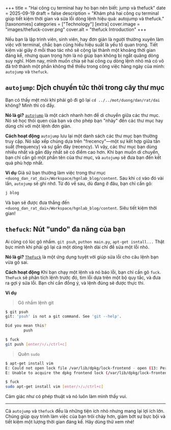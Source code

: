 +++
title = "Hai công cụ terminal hay ho bạn nên biết: jump và thefuck"
date = 2025-09-19
draft = false
description = "Khám phá hai công cụ terminal giúp tiết kiệm thời gian và sửa lỗi dòng lệnh hiệu quả: autojump và thefuck."
[taxonomies]
categories = ["Technology"]
[extra]
cover.image = "images/thefuck-cover.png"
cover.alt = "thefuck Introduction"
+++

Nếu bạn là lập trình viên, sinh viên, hay đơn giản là người thường xuyên làm việc với terminal, chắc bạn cũng hiểu hiệu suất là yếu tố quan trọng. Tiết kiệm vài giây ở mỗi thao tác nhỏ sẽ cộng lại thành một khoảng thời gian đáng kể, nhưng quan trọng hơn là nó giúp bạn không bị ngắt quãng dòng suy nghĩ. Hôm nay, mình muốn chia sẻ hai công cụ dòng lệnh nhỏ mà có võ đã trở thành một phần không thể thiếu trong công việc hàng ngày của mình: `autojump` và `thefuck`.

## `autojump`: Dịch chuyển tức thời trong cây thư mục

Bạn có thấy mệt mỏi khi phải gõ đi gõ lại `cd ../../mot/duong/dan/rat/dai` không? Mình thì có đấy.

**Nó là gì?**
[`autojump`](https://github.com/wting/autojump) là một cách nhanh hơn để di chuyển giữa các thư mục. Nó sẽ học thói quen của bạn và cho phép bạn "nhảy" đến các thư mục hay dùng chỉ với một lệnh đơn giản.

**Cách hoạt động**
`autojump` lưu lại một danh sách các thư mục bạn thường truy cập. Nó sắp xếp chúng dựa trên "frecency"—một sự kết hợp giữa tần suất (frequency) và sự gần đây (recency). Vì vậy, các thư mục bạn dùng nhiều nhất và gần đây nhất sẽ có điểm cao hơn. Khi bạn muốn di chuyển, bạn chỉ cần gõ một phần tên của thư mục, và `autojump` sẽ đưa bạn đến kết quả phù hợp nhất.

**Ví dụ**
Giả sử bạn thường làm việc trong thư mục `<duong_dan_rat_dai>/Workspace/hgnlab_blog/content`. Sau khi `cd` vào đó vài lần, `autojump` sẽ ghi nhớ. Từ đó về sau, dù đang ở đâu, bạn chỉ cần gõ:

```bash
j blog
```

Và bạn sẽ được đưa thẳng đến `<duong_dan_rat_dai>/Workspace/hgnlab_blog/content`. Siêu tiết kiệm thời gian!

## `thefuck`: Nút "undo" đa năng của bạn

Ai cũng có lúc gõ nhầm. `git psuh`, `puthon main.py`, `apt-get isntall...` Thật bực mình khi phải gõ lại cả một dòng lệnh dài chỉ để sửa một lỗi nhỏ.

**Nó là gì?**
[`TheFuck`](https://github.com/nvbn/thefuck) là một ứng dụng tuyệt vời giúp sửa lỗi cho câu lệnh bạn vừa gõ sai.

**Cách hoạt động**
Khi bạn chạy một lệnh và nó báo lỗi, bạn chỉ cần gõ `fuck`. `TheFuck` sẽ phân tích lệnh trước đó, tìm lỗi dựa trên một bộ quy tắc, và đưa ra gợi ý sửa lỗi. Bạn chỉ cần đồng ý, và lệnh đúng sẽ được thực thi.

**Ví dụ**

> Gõ nhầm lệnh git
```bash
$ git psuh
git: 'psuh' is not a git command. See 'git --help'.

Did you mean this?
        push

$ fuck
git push [enter/↑/↓/ctrl+c]
```

> Quên `sudo`
```bash
$ apt-get install vim
E: Could not open lock file /var/lib/dpkg/lock-frontend - open (13: Permission denied)
E: Unable to acquire the dpkg frontend lock (/var/lib/dpkg/lock-frontend), are you root?

$ fuck
sudo apt-get install vim [enter/↑/↓/ctrl+c]
```

Cảm giác như có phép thuật và nó luôn làm mình thấy vui.

---

Cả `autojump` và `thefuck` đều là những tiện ích nhỏ nhưng mang lại lợi ích lớn. Chúng giúp quy trình làm việc của bạn trôi chảy hơn, giảm bớt sự bực bội và tiết kiệm một lượng thời gian đáng kể. Hãy dùng thử xem nhé!
